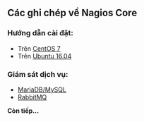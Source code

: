 ## Các ghi chép về Nagios Core

### Hướng dẫn cài đặt:

- Trên [CentOS 7](docs/Setup-CentOS-7.md)
- Trên [Ubuntu 16.04](docs/Setup-Ubuntu-16.04.md)

### Giám sát dịch vụ:

- [MariaDB/MySQL](docs/services/Monitor-MySQL.md)
- [RabbitMQ](docs/services/Monitor-RabbitMQ.md)

**Còn tiếp...**
